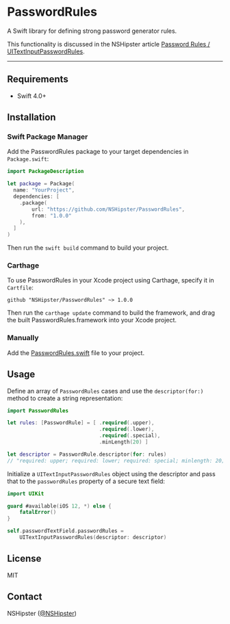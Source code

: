 # PasswordRules

A Swift library for defining strong password generator rules.

This functionality is discussed in the NSHipster article
[Password Rules / UIText​Input​Password​Rules](https://nshipster.com/uitextinputpasswordrules/).

---

## Requirements

- Swift 4.0+

## Installation

### Swift Package Manager

Add the PasswordRules package to your target dependencies in `Package.swift`:

```swift
import PackageDescription

let package = Package(
  name: "YourProject",
  dependencies: [
    .package(
        url: "https://github.com/NSHipster/PasswordRules",
        from: "1.0.0"
    ),
  ]
)
```

Then run the `swift build` command to build your project.

### Carthage

To use PasswordRules in your Xcode project using Carthage,
specify it in `Cartfile`:

```
github "NSHipster/PasswordRules" ~> 1.0.0
```

Then run the `carthage update` command to build the framework,
and drag the built PasswordRules.framework into your Xcode project.

### Manually

Add the [PasswordRules.swift](https://github.com/NSHipster/PasswordRules/blob/master/Sources/PasswordRules/PasswordRules.swift) file to your project. 

## Usage

Define an array of `PasswordRules` cases
and use the `descriptor(for:)` method to create a string representation:

```swift
import PasswordRules

let rules: [PasswordRule] = [ .required(.upper),
                              .required(.lower),
                              .required(.special),
                              .minLength(20) ]

let descriptor = PasswordRule.descriptor(for: rules)
// "required: upper; required: lower; required: special; minlength: 20;"
```

Initialize a `UITextInputPasswordRules` object using the descriptor
and pass that to the `passwordRules` property of a secure text field:

```swift
import UIKit

guard #available(iOS 12, *) else {
    fatalError()
}

self.passwordTextField.passwordRules =
    UITextInputPasswordRules(descriptor: descriptor)
```

## License

MIT

## Contact

NSHipster ([@NSHipster](https://twitter.com/NSHipster))
